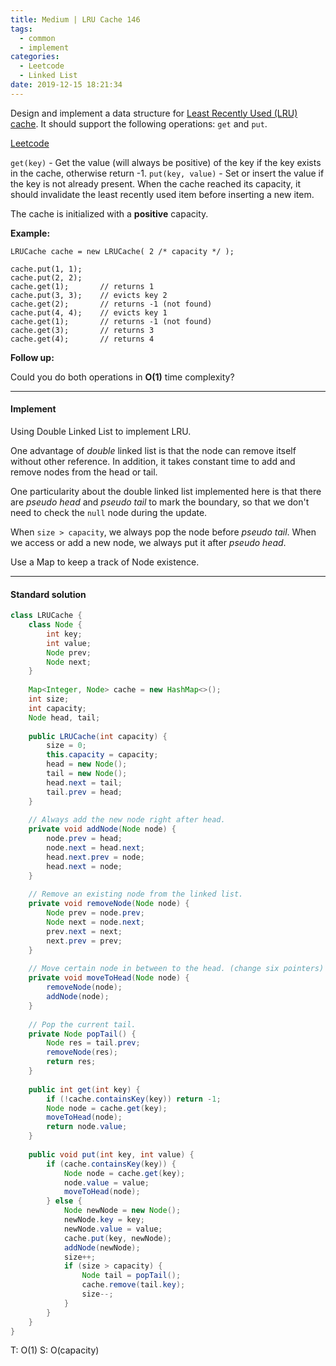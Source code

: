 ```yaml
---
title: Medium | LRU Cache 146
tags:
  - common
  - implement
categories:
  - Leetcode
  - Linked List
date: 2019-12-15 18:21:34
---
```


Design and implement a data structure for [Least Recently Used (LRU) cache](https://en.wikipedia.org/wiki/Cache_replacement_policies#LRU). It should support the following operations: `get` and `put`.

[Leetcode](https://leetcode.com/problems/lru-cache/)

<!--more-->

`get(key)` - Get the value (will always be positive) of the key if the key exists in the cache, otherwise return -1.
`put(key, value)` - Set or insert the value if the key is not already present. When the cache reached its capacity, it should invalidate the least recently used item before inserting a new item.

The cache is initialized with a **positive** capacity.

**Example:**

```
LRUCache cache = new LRUCache( 2 /* capacity */ );

cache.put(1, 1);
cache.put(2, 2);
cache.get(1);       // returns 1
cache.put(3, 3);    // evicts key 2
cache.get(2);       // returns -1 (not found)
cache.put(4, 4);    // evicts key 1
cache.get(1);       // returns -1 (not found)
cache.get(3);       // returns 3
cache.get(4);       // returns 4
```

**Follow up:** 

Could you do both operations in **O(1)** time complexity?

---

#### Implement

Using Double Linked List to implement LRU.

One advantage of *double* linked list is that the node can remove itself without other reference. In addition, it takes constant time to add and remove nodes from the head or tail.

One particularity about the double linked list implemented here is that there are *pseudo head* and *pseudo tail* to mark the boundary, so that we don't need to check the `null` node during the update.

When `size > capacity`, we always pop the node before *pseudo tail*. When we access or add a new node, we always put it after *pseudo head*.

Use a Map to keep a track of Node existence.

---

#### Standard solution

```java
class LRUCache {
    class Node {
        int key;
        int value;
        Node prev;
        Node next;
    }
    
    Map<Integer, Node> cache = new HashMap<>();
    int size;
    int capacity;
    Node head, tail;
    
    public LRUCache(int capacity) {
        size = 0;
        this.capacity = capacity;
        head = new Node();
        tail = new Node();
        head.next = tail;
        tail.prev = head;
    }
    
    // Always add the new node right after head.
    private void addNode(Node node) {
        node.prev = head;
        node.next = head.next;
        head.next.prev = node;
        head.next = node;
    }
    
    // Remove an existing node from the linked list.
    private void removeNode(Node node) {
        Node prev = node.prev;
        Node next = node.next;
        prev.next = next;
        next.prev = prev;
    }
    
    // Move certain node in between to the head. (change six pointers)
    private void moveToHead(Node node) {
        removeNode(node);
        addNode(node);
    }
    
    // Pop the current tail.
    private Node popTail() {
        Node res = tail.prev;
        removeNode(res);
        return res;
    }
    
    public int get(int key) {
        if (!cache.containsKey(key)) return -1;
        Node node = cache.get(key);
        moveToHead(node);
        return node.value;
    }
    
    public void put(int key, int value) {
        if (cache.containsKey(key)) {
            Node node = cache.get(key);
            node.value = value;
            moveToHead(node);
        } else {
            Node newNode = new Node();
            newNode.key = key;
            newNode.value = value;
            cache.put(key, newNode);
            addNode(newNode);
            size++;
            if (size > capacity) {
                Node tail = popTail();
                cache.remove(tail.key);
                size--;
            }
        }
    }
}
```

T: O(1)		S: O(capacity)
